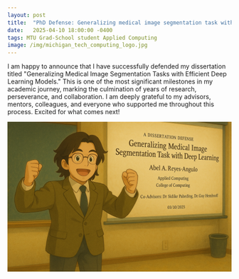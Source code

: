 ```yaml
---
layout: post
title:  "PhD Defense: Generalizing medical image segmentation task with efficient deep learning models"
date:   2025-04-10 18:00:00 -0400
tags: MTU Grad-School student Applied Computing
image: /img/michigan_tech_computing_logo.jpg
---
```

I am happy to announce that I have successfully defended my dissertation titled "Generalizing Medical Image Segmentation Tasks with Efficient Deep Learning Models." This is one of the most significant milestones in my academic journey, marking the culmination of years of research, perseverance, and collaboration. I am deeply grateful to my advisors, mentors, colleagues, and everyone who supported me throughout this process. Excited for what comes next!


![](/img/thesis_defense_ar.PNG)
<br>

